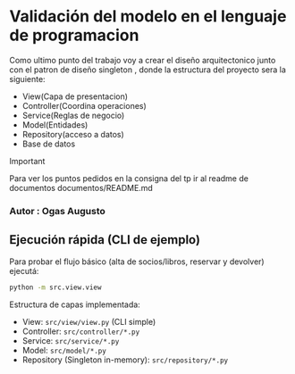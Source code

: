 # Validación del modelo en el lenguaje de programacion
Como ultimo punto del trabajo voy a crear el diseño arquitectonico junto con el patron de diseño singleton , donde la estructura del proyecto sera la siguiente:  
- View(Capa de presentacion) 
- Controller(Coordina operaciones)  
- Service(Reglas de negocio)  
- Model(Entidades)  
- Repository(acceso a datos)  
- Base de datos  

>[!IMPORTANT]
>Para ver los puntos pedidos en la consigna del tp ir al readme de documentos
>documentos/README.md  



### Autor : Ogas Augusto



## Ejecución rápida (CLI de ejemplo)

Para probar el flujo básico (alta de socios/libros, reservar y devolver) ejecutá:

```bash
python -m src.view.view
```

Estructura de capas implementada:

- View: `src/view/view.py` (CLI simple)
- Controller: `src/controller/*.py`
- Service: `src/service/*.py`
- Model: `src/model/*.py`
- Repository (Singleton in-memory): `src/repository/*.py`
